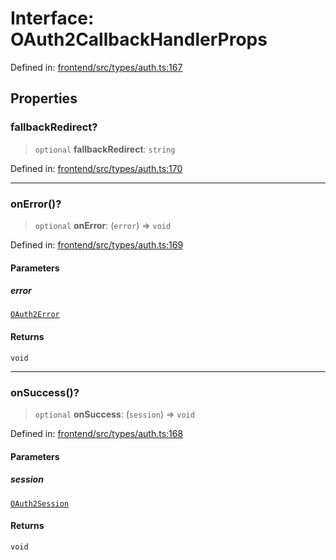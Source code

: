 # Interface: OAuth2CallbackHandlerProps

Defined in: [frontend/src/types/auth.ts:167](https://github.com/lsendel/sass/blob/ca8b2b87627589617e0de57047e1f50d53e78078/frontend/src/types/auth.ts#L167)

## Properties

### fallbackRedirect?

> `optional` **fallbackRedirect**: `string`

Defined in: [frontend/src/types/auth.ts:170](https://github.com/lsendel/sass/blob/ca8b2b87627589617e0de57047e1f50d53e78078/frontend/src/types/auth.ts#L170)

***

### onError()?

> `optional` **onError**: (`error`) => `void`

Defined in: [frontend/src/types/auth.ts:169](https://github.com/lsendel/sass/blob/ca8b2b87627589617e0de57047e1f50d53e78078/frontend/src/types/auth.ts#L169)

#### Parameters

##### error

[`OAuth2Error`](OAuth2Error.md)

#### Returns

`void`

***

### onSuccess()?

> `optional` **onSuccess**: (`session`) => `void`

Defined in: [frontend/src/types/auth.ts:168](https://github.com/lsendel/sass/blob/ca8b2b87627589617e0de57047e1f50d53e78078/frontend/src/types/auth.ts#L168)

#### Parameters

##### session

[`OAuth2Session`](OAuth2Session.md)

#### Returns

`void`
